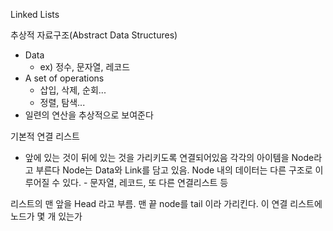 Linked Lists

추상적 자료구조(Abstract Data Structures)
- Data
	- ex) 정수, 문자열, 레코드
- A set of operations
	- 삽입, 삭제, 순회...
	- 정렬, 탐색...
- 일련의 연산을 추상적으로 보여준다

기본적 연결 리스트
- 앞에 있는 것이 뒤에 있는 것을 가리키도록 연결되어있음
각각의 아이템을 Node라고 부른다
Node는 Data와 Link를 담고 있음. 
Node 내의 데이터는 다른 구조로 이루어질 수 있다. - 문자열, 레코드, 또 다른 연결리스트 등

리스트의 맨 앞을 Head 라고 부름. 
맨 끝 node를 tail 이라 가리킨다. 
이 연결 리스트에 노드가 몇 개 있는가
